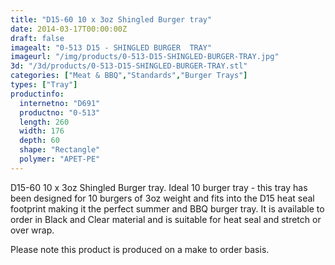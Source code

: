 ```yaml
---
title: "D15-60 10 x 3oz Shingled Burger tray"
date: 2014-03-17T00:00:00Z
draft: false
imagealt: "0-513 D15 - SHINGLED BURGER  TRAY"
imageurl: "/img/products/0-513-D15-SHINGLED-BURGER-TRAY.jpg"
3d: "/3d/products/0-513-D15-SHINGLED-BURGER-TRAY.stl"
categories: ["Meat & BBQ","Standards","Burger Trays"]
types: ["Tray"]
productinfo:
  internetno: "D691"
  productno: "0-513"
  length: 260
  width: 176
  depth: 60
  shape: "Rectangle"
  polymer: "APET-PE"
---
```

D15-60 10 x 3oz Shingled Burger tray. Ideal 10 burger tray - this tray has been designed for 10 burgers of 3oz weight and fits into the D15 heat seal footprint making it the perfect summer and BBQ burger tray. It is available to order in Black and Clear material and is suitable for heat seal and stretch or over wrap.

Please note this product is produced on a make to order basis.